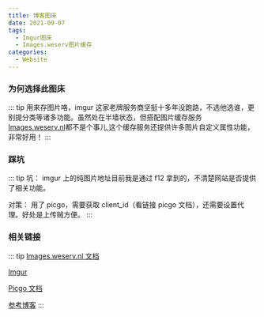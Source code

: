 ```yaml
---
title: 博客图床
date: 2021-09-07
tags:
  - Imgur图床
  - Images.weserv图片缓存
categories:
  - Website
---
```


### 为何选择此图床

::: tip
用来存图片咯，imgur 这家老牌服务商坚挺十多年没跑路，不选他选谁，更别提分类等诸多功能。虽然处在半墙状态，但搭配图片缓存服务[Images.weserv.nl](https://images.weserv.nl/)都不是个事儿,这个缓存服务还提供许多图片自定义属性功能，非常好用！
:::

### 踩坑

::: tip
坑：
imgur 上的纯图片地址目前我是通过 f12 拿到的，不清楚网站是否提供了相关功能。

对策：
用了 picgo，需要获取 client_id（看链接 picgo 文档），还需要设置代理。好处是上传贼方便。
:::

### 相关链接

::: tip
[Images.weserv.nl 文档](https://images.weserv.nl/docs/)

[Imgur](https://imgur.com/)

[Picgo 文档](https://picgo.github.io/PicGo-Doc/zh/guide/config.html#imgur%E5%9B%BE%E5%BA%8A)

[参考博客](https://www.cnblogs.com/ChenYFan/p/13786239.html)
:::
